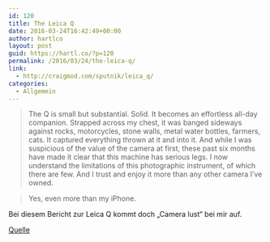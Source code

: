 ```yaml
---
id: 120
title: The Leica Q
date: 2016-03-24T16:42:49+00:00
author: hartlco
layout: post
guid: https://hartl.co/?p=120
permalink: /2016/03/24/the-leica-q/
link:
  - http://craigmod.com/sputnik/leica_q/
categories:
  - Allgemein
---
```

> The Q is small but substantial. Solid. It becomes an effortless all-day companion. Strapped across my chest, it was banged sideways against rocks, motorcycles, stone walls, metal water bottles, farmers, cats. It captured everything thrown at it and into it. And while I was suspicious of the value of the camera at first, these past six months have made it clear that this machine has serious legs. I now understand the limitations of this photographic instrument, of which there are few. And I trust and enjoy it more than any other camera I’ve owned.
    
> Yes, even more than my iPhone. 

Bei diesem Bericht zur Leica Q kommt doch &#8222;Camera lust&#8220; bei mir auf.

[Quelle](http://craigmod.com/sputnik/leica_q/)